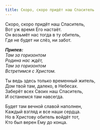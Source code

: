 ```yaml
---
title: Скоро, скоро придёт наш Спаситель
---
```


Скоро, скоро придёт наш Спаситель,  
Вот уж время Его настаёт.  
Он возьмёт нас тогда в ту обитель,  
Где не будет ни слёз, ни забот.
 
*__Припев:__  
Там за горизонтом  
Родина нас ждёт,  
Там за горизонтом  
Встретимся с Христом.*

Ты ведь здесь только временный житель,  
Дом твой там, далеко, в Небесах.  
Заберёт всех Своих наш Спаситель,  
И останемся там навсегда.

Будет там вечной славой наполнен,  
Каждый взгляд и все наши сердца.  
Но в Христову обитель войдёт тот,  
Кто был верен Ему до конца.

